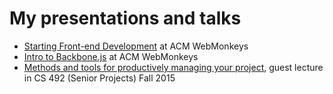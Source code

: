 # My presentations and talks
* [Starting Front-end Development](https://neelabhg.github.io/presentations/webmonkeys/front-end/) at ACM WebMonkeys
* [Intro to Backbone.js](https://neelabhg.github.io/presentations/webmonkeys/backbone/) at ACM WebMonkeys
* [Methods and tools for productively managing your project](https://neelabhg.github.io/presentations/cs-illinois/senior-projects-productivity/),
  guest lecture in CS 492 (Senior Projects) Fall 2015
